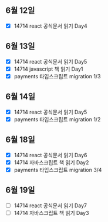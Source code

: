 ## 6월 12일

- [x] 14714 react 공식문서 읽기 Day4

## 6월 13일

- [x] 14714 react 공식문서 읽기 Day5
- [x] 14714 javascript 책 읽기 Day1
- [x] payments 타입스크립트 migration 1/3

## 6월 14일

- [x] 14714 react 공식문서 읽기 Day5
- [x] payments 타입스크립트 migration 1/2

## 6월 18일

- [x] 14714 react 공식문서 읽기 Day6
- [x] 14714 자바스크립트 책 읽기 Day2
- [x] payments 타입스크립트 migration 3/4

## 6월 19일

- [ ] 14714 react 공식문서 읽기 Day7
- [ ] 14714 자바스크립트 책 읽기 Day3
